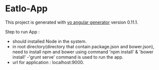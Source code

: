 # Eatlo-App

This project is generated with [yo angular generator](https://github.com/yeoman/generator-angular)
version 0.11.1.


Step to run App :
  - should installed Node in the system.
  - in root directory(directory that contain package.json and bower.json), need to install npm and bower using command 'npm install' & 'bower install'
  -'grunt serve' command is used to run the app.
  - url for application : localhost:9000.


